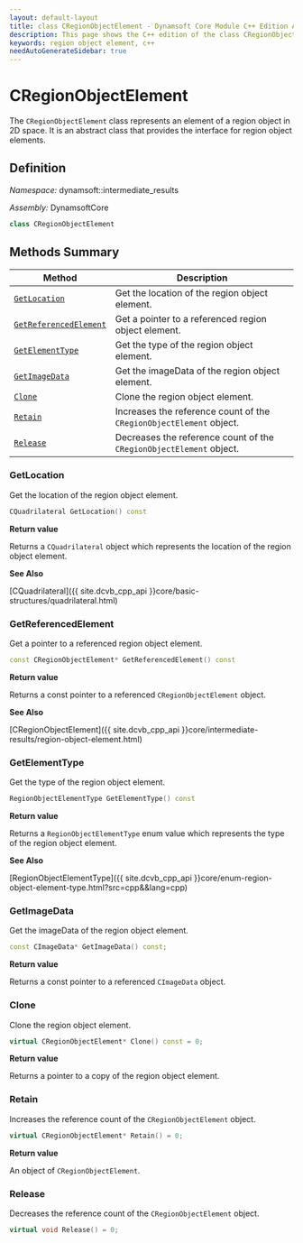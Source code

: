 ```yaml
---
layout: default-layout
title: class CRegionObjectElement - Dynamsoft Core Module C++ Edition API Reference
description: This page shows the C++ edition of the class CRegionObjectElement in Dynamsoft Core Module.
keywords: region object element, c++
needAutoGenerateSidebar: true
---
```


# CRegionObjectElement

The `CRegionObjectElement` class represents an element of a region object in 2D space. It is an abstract class that provides the interface for region object elements.

## Definition

*Namespace:* dynamsoft::intermediate_results

*Assembly:* DynamsoftCore

```cpp
class CRegionObjectElement 
```

## Methods Summary

| Method               | Description |
|----------------------|-------------|
| [`GetLocation`](#getlocation) | Get the location of the region object element. |
| [`GetReferencedElement`](#getreferencedelement) | Get a pointer to a referenced region object element. |
| [`GetElementType`](#getelementtype) | Get the type of the region object element. |
| [`GetImageData`](#getimagedata) | Get the imageData of the region object element. |
| [`Clone`](#clone) | Clone the region object element. |
| [`Retain`](#retain) | Increases the reference count of the `CRegionObjectElement` object. |
| [`Release`](#release) | Decreases the reference count of the `CRegionObjectElement` object. |

### GetLocation

Get the location of the region object element.

```cpp
CQuadrilateral GetLocation() const
```

**Return value**

Returns a `CQuadrilateral` object which represents the location of the region object element.

**See Also**

[CQuadrilateral]({{ site.dcvb_cpp_api }}core/basic-structures/quadrilateral.html)

### GetReferencedElement

Get a pointer to a referenced region object element.

```cpp
const CRegionObjectElement* GetReferencedElement() const
```

**Return value**

Returns a const pointer to a referenced `CRegionObjectElement` object.

**See Also**

[CRegionObjectElement]({{ site.dcvb_cpp_api }}core/intermediate-results/region-object-element.html)

### GetElementType

Get the type of the region object element.

```cpp
RegionObjectElementType GetElementType() const
```

**Return value**

Returns a `RegionObjectElementType` enum value which represents the type of the region object element.

**See Also**

[RegionObjectElementType]({{ site.dcvb_cpp_api }}core/enum-region-object-element-type.html?src=cpp&&lang=cpp)

### GetImageData

Get the imageData of the region object element.

```cpp
const CImageData* GetImageData() const;
```

**Return value**

Returns a const pointer to a referenced `CImageData` object.

### Clone

Clone the region object element.

```cpp
virtual CRegionObjectElement* Clone() const = 0;
```

**Return value**

Returns a pointer to a copy of the region object element.

### Retain

Increases the reference count of the `CRegionObjectElement` object.

```cpp
virtual CRegionObjectElement* Retain() = 0;
```

**Return value**

An object of `CRegionObjectElement`.

### Release

Decreases the reference count of the `CRegionObjectElement` object.

```cpp
virtual void Release() = 0;
```
